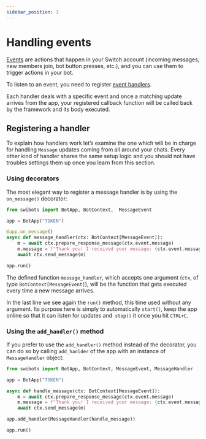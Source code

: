 ```yaml
---
sidebar_position: 3
---
```


# Handling events

[Events](../fundamentals/events) are actions that happen in your Switch account (incoming messages, new members join, bot button presses, etc.), and you can use them to trigger actions in your bot.

To listen to an event, you need to register [event handlers](../fundamentals/handlers). 

Each handler deals with a specific event and once a matching update arrives from the app, your registered callback function will be called back by the framework and its body executed.

## Registering a handler

To explain how handlers work let’s examine the one which will be in charge for handling `Message` updates coming from all around your chats. Every other kind of handler shares the same setup logic and you should not have troubles settings them up once you learn from this section.

### Using decorators

The most elegant way to register a message handler is by using the `on_message()` decorator:

```python
from swibots import BotApp, BotContext,  MessageEvent

app = BotApp("TOKEN")

@app.on_message()
async def message_handler(ctx: BotContext[MessageEvent]):
    m = await ctx.prepare_response_message(ctx.event.message)
    m.message = f"Thank you! I received your message: {ctx.event.message.message}"
    await ctx.send_message(m)

app.run()
```

The defined function `message_handler`, which accepts one argument (`ctx`, of type `BotContext[MessageEvent]`), will be the function that gets executed every time a new message arrives.

In the last line we see again the `run()` method, this time used without any argument. Its purpose here is simply to automatically `start()`, keep the app online so that it can listen for updates and` stop()` it once you hit `CTRL+C`.

### Using the `add_handler()` method

If you prefer to use the `add_handler()` method instead of the decorator, you can do so by calling `add_hanlder` of the app with an instance of `MessageHandler` object:

```python
from swibots import BotApp, BotContext, MessageEvent, MessageHandler

app = BotApp("TOKEN")

async def handle_message(ctx: BotContext[MessageEvent]):
    m = await ctx.prepare_response_message(ctx.event.message)
    m.message = f"Thank you! I received your message: {ctx.event.message.message}"
    await ctx.send_message(m)

app.add_handler(MessageHandler(handle_message))

app.run()
```